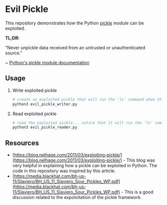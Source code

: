 # Evil Pickle

This repository demonstrates how the Python [pickle](https://docs.python.org/3.5/library/pickle.html) module can be exploited.

**TL;DR:** 

"Never unpickle data received from an untrusted or unauthenticated source."

~ [Python's pickle module documentation](https://docs.python.org/3.5/library/pickle.html)

## Usage
1. Write exploited pickle

    ```python
    # create an exploited pickle that will run the 'ls' command when the pickle is read
    python3 evil_pickle_writer.py
    ```

2. Read exploited pickle

    ```python
    # read the exploited pickle... notice that it will run the 'ls' command when reading the pickle
    python3 evil_pickle_reader.py
    ```

## Resources
- [https://blog.nelhage.com/2011/03/exploiting-pickle/](https://blog.nelhage.com/2011/03/exploiting-pickle/) - This blog was very helpful in explaining how a pickle can be exploited in Python.  The code in this repository was inspired by this article.
- [https://media.blackhat.com/bh-us-11/Slaviero/BH_US_11_Slaviero_Sour_Pickles_WP.pdf](https://media.blackhat.com/bh-us-11/Slaviero/BH_US_11_Slaviero_Sour_Pickles_WP.pdf) - This is a good discussion related to the expoloitation of the pickle framework.

